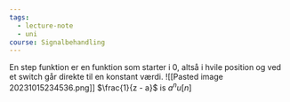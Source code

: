 ```yaml
---
tags:
  - lecture-note
  - uni
course: Signalbehandling
---
```

En step funktion er en funktion som starter i 0, altså i hvile position og ved et switch går direkte til en konstant værdi.
![[Pasted image 20231015234536.png]]
$\frac{1}{z - a}$ is $a^n u[n]$
